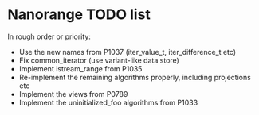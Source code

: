 
# Nanorange TODO list #

In rough order or priority:

* Use the new names from P1037 (iter_value_t, iter_difference_t etc)
* Fix common_iterator (use variant-like data store)
* Implement istream_range from P1035
* Re-implement the remaining algorithms properly, including projections etc
* Implement the views from P0789
* Implement the uninitialized_foo algorithms from P1033
